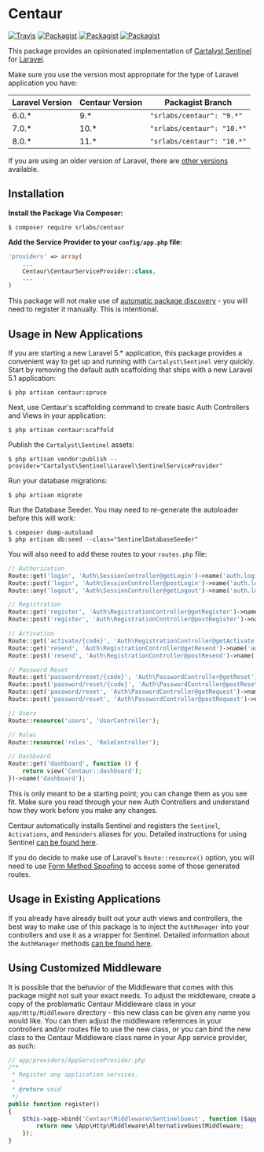 # Centaur

[![Travis](https://img.shields.io/travis/stagerightlabs/Centaur.svg)](https://travis-ci.org/stagerightlabs/Centaur)
[![Packagist](https://img.shields.io/packagist/dt/SRLabs/Centaur.svg)](https://packagist.org/packages/srlabs/centaur)
[![Packagist](https://img.shields.io/packagist/v/SRLabs/Centaur.svg)](https://packagist.org/packages/srlabs/centaur)
[![Packagist](https://img.shields.io/packagist/l/SRLabs/Centaur.svg)](https://packagist.org/packages/srlabs/centaur)

This package provides an opinionated implementation of  [Cartalyst Sentinel](https://cartalyst.com/manual/sentinel/2.0) for [Laravel](https://github.com/laravel/laravel).

Make sure you use the version most appropriate for the type of Laravel application you have:

| Laravel Version  | Centaur Version  | Packagist Branch |
|---|---|---|
| 6.0.*  | 9.*  | ```"srlabs/centaur": "9.*"``` |
| 7.0.*  | 10.*  | ```"srlabs/centaur": "10.*"``` |
| 8.0.*  | 11.*  | ```"srlabs/centaur": "10.*"``` |

If you are using an older version of Laravel, there are [other versions](https://packagist.org/packages/srlabs/centaur) available.

## Installation
**Install the Package Via Composer:**

```shell
$ composer require srlabs/centaur
```

**Add the Service Provider to your ```config/app.php``` file:**

```php
'providers' => array(
    ...
    Centaur\CentaurServiceProvider::class,
    ...
)
```

This package will not make use of [automatic package discovery](https://laravel.com/docs/5.5/packages#package-discovery) - you will need to register it manually. This is intentional.

## Usage in New Applications
If you are starting a new Laravel 5.* application, this package provides a convenient way to get up and running with ```Cartalyst\Sentinel``` very quickly.   Start by removing the default auth scaffolding that ships with a new Laravel 5.1 application:

```shell
$ php artisan centaur:spruce
```

Next, use Centaur's scaffolding command to create basic Auth Controllers and Views in your application:

```shell
$ php artisan centaur:scaffold
```

Publish the ```Cartalyst\Sentinel``` assets:

```shell
$ php artisan vendor:publish --provider="Cartalyst\Sentinel\Laravel\SentinelServiceProvider"
```

Run your database migrations:
```shell
$ php artisan migrate
```

Run the Database Seeder. You may need to re-generate the autoloader before this will work:
```shell
$ composer dump-autoload
$ php artisan db:seed --class="SentinelDatabaseSeeder"
```

You will also need to add these routes to your ```routes.php``` file:
```php
// Authorization
Route::get('login', 'Auth\SessionController@getLogin')->name('auth.login.form');
Route::post('login', 'Auth\SessionController@postLogin')->name('auth.login.attempt');
Route::any('logout', 'Auth\SessionController@getLogout')->name('auth.logout');

// Registration
Route::get('register', 'Auth\RegistrationController@getRegister')->name('auth.register.form');
Route::post('register', 'Auth\RegistrationController@postRegister')->name('auth.register.attempt');

// Activation
Route::get('activate/{code}', 'Auth\RegistrationController@getActivate')->name('auth.activation.attempt');
Route::get('resend', 'Auth\RegistrationController@getResend')->name('auth.activation.request');
Route::post('resend', 'Auth\RegistrationController@postResend')->name('auth.activation.resend');

// Password Reset
Route::get('password/reset/{code}', 'Auth\PasswordController@getReset')->name('auth.password.reset.form');
Route::post('password/reset/{code}', 'Auth\PasswordController@postReset')->name('auth.password.reset.attempt');
Route::get('password/reset', 'Auth\PasswordController@getRequest')->name('auth.password.request.form');
Route::post('password/reset', 'Auth\PasswordController@postRequest')->name('auth.password.request.attempt');

// Users
Route::resource('users', 'UserController');

// Roles
Route::resource('roles', 'RoleController');

// Dashboard
Route::get('dashboard', function () {
    return view('Centaur::dashboard');
})->name('dashboard');
```

This is only meant to be a starting point; you can change them as you see fit.  Make sure you read through your new Auth Controllers and understand how they work before you make any changes.

Centaur automatically installs Sentinel and registers the ```Sentinel```, ```Activations```, and ```Reminders``` aliases for you.  Detailed instructions for using Sentinel [can be found here](https://cartalyst.com/manual/sentinel/2.0).

If you do decide to make use of Laravel's `Route::resource()` option, you will need to use [Form Method Spoofing](https://github.com/SRLabs/Centaur/wiki/Form-Method-Spoofing) to access some of those generated routes.

## Usage in Existing Applications
If you already have already built out your auth views and controllers, the best way to make use of this package is to inject the ```AuthManager``` into your controllers and use it as a wrapper for Sentinel.   Detailed information about the ```AuthManager``` methods [can be found here](https://github.com/SRLabs/Centaur/wiki/AuthManager-Methods-and-Responses).

## Using Customized Middleware
It is possible that the behavior of the Middleware that comes with this package might not suit your exact needs.  To adjust the middleware, create a copy of the problematic Centaur Middleware class in your ```app/Http/Middleware``` directory - this new class can be given any name you would like.   You can then adjust the middleware references in your controllers and/or routes file to use the new class, or you can bind the new class to the Centaur Middleware class name in your App service provider, as such:

```php
// app/providers/AppServiceProvider.php
/**
 * Register any application services.
 *
 * @return void
 */
public function register()
{
    $this->app->bind('Centaur\Middleware\SentinelGuest', function ($app) {
        return new \App\Http\Middleware\AlternativeGuestMiddleware;
    });
}
```
